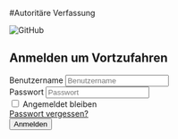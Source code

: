 #Autoritäre Verfassung
<html>
<head>
    <meta charset="UTF-8">
    <meta name="viewport" content="width=device-width, initial-scale=1.0">
    <title>Autoritäre Verfassung</title>
    <link rel="stylesheet" href="Start.css">
    <script src="Start.js" defer></script>
</head>
<body class="bg-gray-100">
    <div class="min-h-screen flex items-center justify-center bg-gray-100 py-12 px-4 sm:px-6 lg:px-8">
        <div class="max-w-md w-full space-y-8">
            <div>
                <img class="mx-auto h-12 w-auto" src="https://github.githubassets.com/images/modules/open_graph/github-mark.png" alt="GitHub">
                <h2 class="mt-6 text-center text-3xl font-extrabold text-gray-900">
                    Anmelden um Vortzufahren
                </h2>
            </div>
            <form class="mt-8 space-y-6" action="#" method="POST">
                <input type="hidden" name="remember" value="true">
                <div class="rounded-md shadow-sm -space-y-px">
                    <div>
                        <label for="username" class="sr-only">Benutzername</label>
                        <input id="username" name="username" type="text" autocomplete="username" required class="appearance-none rounded-none relative block w-full px-3 py-2 border border-gray-300 placeholder-gray-500 text-gray-900 rounded-t-md focus:outline-none focus:ring-indigo-500 focus:border-indigo-500 focus:z-10 sm:text-sm" placeholder="Benutzername">
                    </div>
                    <div>
                        <label for="password" class="sr-only">Passwort</label>
                        <input id="password" name="password" type="password" autocomplete="current-password" required class="appearance-none rounded-none relative block w-full px-3 py-2 border border-gray-300 placeholder-gray-500 text-gray-900 rounded-b-md focus:outline-none focus:ring-indigo-500 focus:border-indigo-500 focus:z-10 sm:text-sm" placeholder="Passwort">
                    </div>
                </div>
                <div class="flex items-center justify-between">
                    <div class="flex items-center">
                        <input id="remember_me" name="remember_me" type="checkbox" class="h-4 w-4 text-indigo-600 focus:ring-indigo-500 border-gray-300 rounded">
                        <label for="remember_me" class="ml-2 block text-sm text-gray-900">
                            Angemeldet bleiben
                        </label>
                    </div>
                    <div class="text-sm">
                        <a href="#" class="font-medium text-indigo-600 hover:text-indigo-500">
                            Passwort vergessen?
                        </a>
                    </div>
                </div>
                <div>
                    <button type="submit" class="group relative w-full flex justify-center py-2 px-4 border border-transparent text-sm font-medium rounded-md text-white bg-indigo-600 hover:bg-indigo-700 focus:outline-none focus:ring-2 focus:ring-offset-2 focus:ring-indigo-500">
Anmelden
                    </button>
                </div>
            </form>
        </div>
    </div>
</body>
</html>
